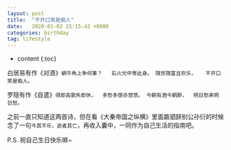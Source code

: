 ```yaml
---
layout: post
title:  "不开口笑是痴人"
date:   2020-01-02 15:15:42 +0800
categories: birthday
tag: lifestyle
---
```


* content
{:toc}


白居易有作《对酒》`蜗牛角上争何事？   石火光中寄此身。
随贫随富且欢乐，   不开口笑是痴人。`


罗隐有作《自遣》`得即高歌失即休，  多愁多恨亦悠悠。
今朝有酒今朝醉，  明日愁来明日愁。`


之前一直只知道这两首诗，但在看《大秦帝国之纵横》里面嬴驷辞别公孙衍的时候念了一句`今其不乐，逝者其亡`，再收入囊中，一同作为自己生活的指南吧。



P.S.
祝自己生日快乐嘛~

[jekyll]:      http://jekyllrb.com
[jekyll-gh]:   https://github.com/jekyll/jekyll
[jekyll-help]: https://github.com/jekyll/jekyll-help
